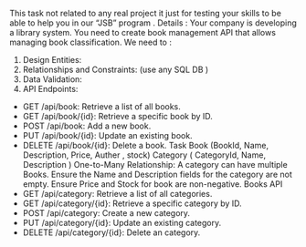 This task not related to any real project it just for testing your
skills to be able to help you in our “JSB” program .
Details :
Your company is developing a library system. You need to create book
management API that allows managing book classification.
We need to :
1) Design Entities:
2) Relationships and Constraints: (use any SQL DB )
3) Data Validation:
4) API Endpoints:
- GET /api/book: Retrieve a list of all books.
- GET /api/book/{id}: Retrieve a specific book by ID.
- POST /api/book: Add a new book.
- PUT /api/book/{id}: Update an existing book.
- DELETE /api/book/{id}: Delete a book.
 Task
Book (BookId, Name, Description, Price, Auther , stock)
Category ( CategoryId, Name, Description )
One-to-Many Relationship: A category can have multiple Books.
Ensure the Name and Description fields for the category are not empty.
Ensure Price and Stock for book are non-negative.
Books API
- GET /api/category: Retrieve a list of all categories.
- GET /api/category/{id}: Retrieve a specific category by ID.
- POST /api/category: Create a new category.
- PUT /api/category/{id}: Update an existing category.
- DELETE /api/category/{id}: Delete an category.
 
 
